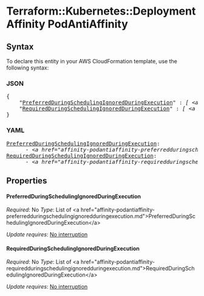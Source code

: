 # Terraform::Kubernetes::Deployment Affinity PodAntiAffinity

## Syntax

To declare this entity in your AWS CloudFormation template, use the following syntax:

### JSON

<pre>
{
    "<a href="#preferredduringschedulingignoredduringexecution" title="PreferredDuringSchedulingIgnoredDuringExecution">PreferredDuringSchedulingIgnoredDuringExecution</a>" : <i>[ &lt;a href=&#34;affinity-podantiaffinity-preferredduringschedulingignoredduringexecution.md&#34;&gt;PreferredDuringSchedulingIgnoredDuringExecution&lt;/a&gt;, ... ]</i>,
    "<a href="#requiredduringschedulingignoredduringexecution" title="RequiredDuringSchedulingIgnoredDuringExecution">RequiredDuringSchedulingIgnoredDuringExecution</a>" : <i>[ &lt;a href=&#34;affinity-podantiaffinity-requiredduringschedulingignoredduringexecution.md&#34;&gt;RequiredDuringSchedulingIgnoredDuringExecution&lt;/a&gt;, ... ]</i>
}
</pre>

### YAML

<pre>
<a href="#preferredduringschedulingignoredduringexecution" title="PreferredDuringSchedulingIgnoredDuringExecution">PreferredDuringSchedulingIgnoredDuringExecution</a>: <i>
      - &lt;a href=&#34;affinity-podantiaffinity-preferredduringschedulingignoredduringexecution.md&#34;&gt;PreferredDuringSchedulingIgnoredDuringExecution&lt;/a&gt;</i>
<a href="#requiredduringschedulingignoredduringexecution" title="RequiredDuringSchedulingIgnoredDuringExecution">RequiredDuringSchedulingIgnoredDuringExecution</a>: <i>
      - &lt;a href=&#34;affinity-podantiaffinity-requiredduringschedulingignoredduringexecution.md&#34;&gt;RequiredDuringSchedulingIgnoredDuringExecution&lt;/a&gt;</i>
</pre>

## Properties

#### PreferredDuringSchedulingIgnoredDuringExecution

_Required_: No
_Type_: List of &lt;a href=&#34;affinity-podantiaffinity-preferredduringschedulingignoredduringexecution.md&#34;&gt;PreferredDuringSchedulingIgnoredDuringExecution&lt;/a&gt;

_Update requires_: [No interruption](https://docs.aws.amazon.com/AWSCloudFormation/latest/UserGuide/using-cfn-updating-stacks-update-behaviors.html#update-no-interrupt)

#### RequiredDuringSchedulingIgnoredDuringExecution

_Required_: No
_Type_: List of &lt;a href=&#34;affinity-podantiaffinity-requiredduringschedulingignoredduringexecution.md&#34;&gt;RequiredDuringSchedulingIgnoredDuringExecution&lt;/a&gt;

_Update requires_: [No interruption](https://docs.aws.amazon.com/AWSCloudFormation/latest/UserGuide/using-cfn-updating-stacks-update-behaviors.html#update-no-interrupt)

